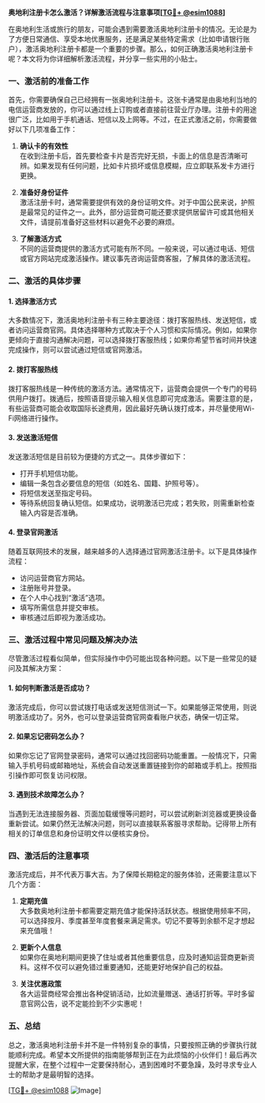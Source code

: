 **奥地利注册卡怎么激活？详解激活流程与注意事项[[TG💪+ @esim1088](https://t.me/s/esim1088)]**

在奥地利生活或旅行的朋友，可能会遇到需要激活奥地利注册卡的情况。无论是为了方便日常通信、享受本地优惠服务，还是满足某些特定需求（比如申请银行账户），激活奥地利注册卡都是一个重要的步骤。那么，如何正确激活奥地利注册卡呢？本文将为你详细解析激活流程，并分享一些实用的小贴士。

### 一、激活前的准备工作

首先，你需要确保自己已经拥有一张奥地利注册卡。这张卡通常是由奥地利当地的电信运营商发放的，你可以通过线上订购或者直接前往营业厅办理。注册卡的用途很广泛，比如用于手机通话、短信以及上网等。不过，在正式激活之前，你需要做好以下几项准备工作：

1. **确认卡的有效性**  
   在收到注册卡后，首先要检查卡片是否完好无损，卡面上的信息是否清晰可辨。如果发现有任何问题，比如卡片损坏或信息模糊，应立即联系发卡方进行更换。

2. **准备好身份证件**  
   激活注册卡时，通常需要提供有效的身份证明文件。对于中国公民来说，护照是最常见的证件之一。此外，部分运营商可能还要求提供居留许可或其他相关文件，请提前准备好这些材料以避免不必要的麻烦。

3. **了解激活方式**  
   不同的运营商提供的激活方式可能有所不同。一般来说，可以通过电话、短信或官方网站完成激活操作。建议事先咨询运营商客服，了解具体的激活流程。

### 二、激活的具体步骤

#### 1. 选择激活方式

大多数情况下，激活奥地利注册卡有三种主要途径：拨打客服热线、发送短信，或者访问运营商官网。具体选择哪种方式取决于个人习惯和实际情况。例如，如果你更倾向于直接沟通解决问题，可以选择拨打客服热线；如果你希望节省时间并快速完成操作，则可以尝试通过短信或官网激活。

#### 2. 拨打客服热线

拨打客服热线是一种传统的激活方法。通常情况下，运营商会提供一个专门的号码供用户拨打。拨通后，按照语音提示输入相关信息即可完成激活。需要注意的是，有些运营商可能会收取国际长途费用，因此最好先确认拨打成本，并尽量使用Wi-Fi网络进行操作。

#### 3. 发送激活短信

发送激活短信是目前较为便捷的方式之一。具体步骤如下：
- 打开手机短信功能。
- 编辑一条包含必要信息的短信（如姓名、国籍、护照号等）。
- 将短信发送至指定号码。
- 等待系统回复确认短信。如果成功，说明激活已完成；若失败，则需重新检查输入内容是否准确。

#### 4. 登录官网激活

随着互联网技术的发展，越来越多的人选择通过官网激活注册卡。以下是具体操作流程：
- 访问运营商官方网站。
- 注册账号并登录。
- 在个人中心找到“激活”选项。
- 填写所需信息并提交审核。
- 审核通过后即视为激活成功。

### 三、激活过程中常见问题及解决办法

尽管激活过程看似简单，但实际操作中仍可能出现各种问题。以下是一些常见的疑问及其解决方案：

#### 1. 如何判断激活是否成功？

激活完成后，你可以尝试拨打电话或发送短信测试一下。如果能够正常使用，则说明激活成功了。另外，也可以登录运营商官网查看账户状态，确保一切正常。

#### 2. 如果忘记密码怎么办？

如果你忘记了官网登录密码，通常可以通过找回密码功能重置。一般情况下，只需输入手机号码或邮箱地址，系统会自动发送重置链接到你的邮箱或手机上。按照指引操作即可恢复访问权限。

#### 3. 遇到技术故障怎么办？

当遇到无法连接服务器、页面加载缓慢等问题时，可以尝试刷新浏览器或更换设备重新尝试。如果仍然无法解决问题，则可以直接联系客服寻求帮助。记得带上所有相关的订单信息和身份证明文件以便核实身份。

### 四、激活后的注意事项

激活完成后，并不代表万事大吉。为了保障长期稳定的服务体验，还需要注意以下几个方面：

1. **定期充值**  
   大多数奥地利注册卡都需要定期充值才能保持活跃状态。根据使用频率不同，可以选择按月、季度甚至年度套餐来满足需求。切记不要等到余额不足才想起来充值哦！

2. **更新个人信息**  
   如果你在奥地利期间更换了住址或者其他重要信息，应及时通知运营商更新资料。这样不仅可以避免错过重要通知，还能更好地保护自己的权益。

3. **关注优惠政策**  
   各大运营商经常会推出各种促销活动，比如流量赠送、通话打折等。平时多留意官网公告，说不定能捡到不少实惠呢！

### 五、总结

总之，激活奥地利注册卡并不是一件特别复杂的事情，只要按照正确的步骤执行就能顺利完成。希望本文所提供的指南能够帮到正在为此烦恼的小伙伴们！最后再次提醒大家，在整个过程中一定要保持耐心，遇到困难时不要急躁，及时寻求专业人士的帮助才是最明智的选择。

[[TG💪+ @esim1088](https://t.me/s/esim1088) ![Image](https://i.postimg.cc/4NQfJmqS/Snipaste-2025-05-13-00-14-12.png)]